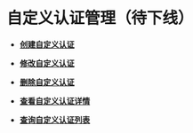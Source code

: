 # 自定义认证管理（待下线）<a name="ZH-CN_TOPIC_0000001082135227"></a>

-   **[创建自定义认证](v1-CreatingaCustomAuthorizer.md)**  

-   **[修改自定义认证](v1-ModifyingaCustomAuthorizer.md)**  

-   **[删除自定义认证](v1-deletingaCustomAuthorizer.md)**  

-   **[查看自定义认证详情](v1-QueryingaCustomAuthorizer.md)**  

-   **[查询自定义认证列表](v1-QueryingaCustomAuthorizerList.md)**  


